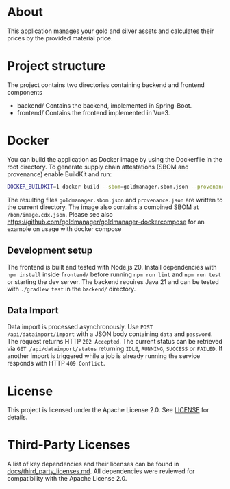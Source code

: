 # About
This application manages your gold and silver assets and calculates their prices
 by the provided material price.
# Project structure
The project contains two directories containing backend and frontend components
- backend/ Contains the backend, implemented in Spring-Boot.
- frontend/ Contains the frontend implemented in Vue3.
# Docker
You can build the application as Docker image by using the Dockerfile in the root directory.
To generate supply chain attestations (SBOM and provenance) enable BuildKit and run:

```bash
DOCKER_BUILDKIT=1 docker build --sbom=goldmanager.sbom.json --provenance=mode=max -t goldmanager .
```

The resulting files `goldmanager.sbom.json` and `provenance.json` are written to the current directory. The image also contains a combined SBOM at `/bom/image.cdx.json`.
Please see also https://github.com/goldmanager/goldmanager-dockercompose for an example on usage with docker compose

## Development setup

The frontend is built and tested with Node.js 20. Install dependencies with `npm install` inside `frontend/` before running `npm run lint` and `npm run test` or starting the dev server.
The backend requires Java 21 and can be tested with `./gradlew test` in the `backend/` directory.

## Data Import
Data import is processed asynchronously. Use `POST /api/dataimport/import` with a JSON body containing `data` and `password`. The request returns HTTP `202 Accepted`.
The current status can be retrieved via `GET /api/dataimport/status` returning `IDLE`, `RUNNING`, `SUCCESS` or `FAILED`. If another import is triggered while a job
is already running the service responds with HTTP `409 Conflict`.

# License
This project is licensed under the Apache License 2.0. See [LICENSE](LICENSE) for details.

# Third-Party Licenses
A list of key dependencies and their licenses can be found in [docs/third_party_licenses.md](docs/third_party_licenses.md). All dependencies were reviewed for compatibility with the Apache License 2.0.

